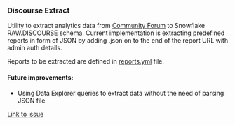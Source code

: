 ### Discourse Extract

Utility to extract analytics data from [Community Forum](https://forum.gitlab.com/) to Snowflake RAW.DISCOURSE schema.
Current implementation is extracting predefined reports in form of JSON by adding .json on to the end of the report URL with admin auth details.

Reports to be extracted are defined in [reports.yml](reports.yml) file. 

#### Future improvements:
 - Using Data Explorer queries to extract data without the need of parsing JSON file
 

[Link to issue](https://gitlab.com/gitlab-data/analytics/-/issues/6007)